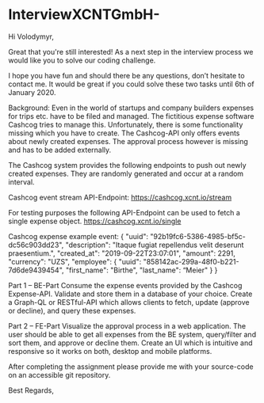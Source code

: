 # InterviewXCNTGmbH-

Hi Volodymyr,

Great that you're still interested! As a next step in the interview process we would like you to solve our coding challenge.

I hope you have fun and should there be any questions, don’t hesitate to contact me.
It would be great if you could solve these two tasks until 6th of January 2020.

Background:
Even in the world of startups and company builders expenses for trips etc. have to be filed and managed.
The fictitious expense software Cashcog tries to manage this. Unfortunately, there is some functionality missing which you have to create.
The Cashcog-API only offers events about newly created expenses. The approval process however is missing and has to be added externally.

The Cashcog system provides the following endpoints to push out newly created expenses.
They are randomly generated and occur at a random interval.

Cashcog event stream API-Endpoint:
https://cashcog.xcnt.io/stream

For testing purposes the following API-Endpoint can be used to fetch a single expense object.
https://cashcog.xcnt.io/single

Cashcog expense example event:
{
"uuid": "92b19fc6-5386-4985-bf5c-dc56c903dd23",
"description": "Itaque fugiat repellendus velit deserunt praesentium.",
"created_at": "2019-09-22T23:07:01",
"amount": 2291,
"currency": "UZS",
"employee": {
"uuid": "858142ac-299a-48f0-b221-7d6de9439454",
"first_name": "Birthe",
"last_name": “Meier"
}
}

Part 1 – BE-Part
Consume the expense events provided by the Cashcog Expense-API. Validate and store them in a database of your choice.
Create a Graph-QL or RESTful-API which allows clients to fetch, update (approve or decline), and query these expenses.

Part 2 – FE-Part
Visualize the approval process in a web application. The user should be able to get all expenses from the BE system, query/filter
and sort them, and approve or decline them. Create an UI which is intuitive and responsive so it works on both, desktop and mobile platforms.

After completing the assignment please provide me with your source-code on an accessible git repository.

Best Regards,
